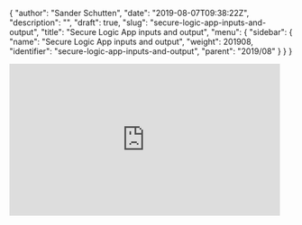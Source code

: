 {
  "author": "Sander Schutten",
  "date": "2019-08-07T09:38:22Z",
  "description": "",
  "draft": true,
  "slug": "secure-logic-app-inputs-and-output",
  "title": "Secure Logic App inputs and output",
  "menu": {
    "sidebar": {
      "name": "Secure Logic App inputs and output",
      "weight": 201908,
      "identifier": "secure-logic-app-inputs-and-output",
      "parent": "2019/08"
    }
  }
}


<iframe width="480" height="270" src="https://www.youtube.com/embed/V5__zTEBjQM?start=1&feature=oembed" frameborder="0" allow="accelerometer; autoplay; encrypted-media; gyroscope; picture-in-picture" allowfullscreen></iframe>



